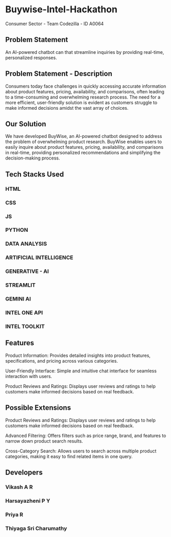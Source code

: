 # Buywise-Intel-Hackathon
Consumer Sector - Team Codezilla - ID A0064

## Problem Statement
An AI-powered chatbot can that streamline inquiries by providing real-time, personalized responses.

## Problem Statement - Description
Consumers today face challenges in quickly accessing accurate information about product features, pricing, availability, and comparisons, often leading to a time-consuming and overwhelming research process. The need for a more efficient, user-friendly solution is evident as customers struggle to make informed decisions amidst the vast array of choices. 

## Our Solution
We have developed BuyWise, an AI-powered chatbot designed to address the problem of overwhelming product research. BuyWise enables users to easily inquire about product features, pricing, availability, and comparisons in real-time, providing personalized recommendations and simplifying the decision-making process.

## Tech Stacks Used
### HTML
### CSS
### JS
### PYTHON
### DATA ANALYSIS
### ARTIFICIAL INTELLIGENCE
### GENERATIVE - AI
### STREAMLIT
### GEMINI AI
### INTEL ONE API
### INTEL TOOLKIT

## Features
Product Information: 
Provides detailed insights into product features, specifications, and pricing across various categories.

User-Friendly Interface: 
Simple and intuitive chat interface for seamless interaction with users.

Product Reviews and Ratings: 
Displays user reviews and ratings to help customers make informed decisions based on real feedback.

## Possible Extensions
Product Reviews and Ratings: 
Displays user reviews and ratings to help customers make informed decisions based on real feedback.

Advanced Filtering: 
Offers filters such as price range, brand, and features to narrow down product search results.

Cross-Category Search: 
Allows users to search across multiple product categories, making it easy to find related items in one query.

## Developers
### Vikash A R
### Harsayazheni P Y
### Priya R
### Thiyaga Sri Charumathy

